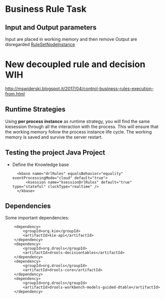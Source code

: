 Business Rule Task
==================

## Input and Output parameters
Input are placed in working memory and then remove
Output are disregarded
[RuleSetNodeInstance][1]

# New decoupled rule and decision WIH

http://mswiderski.blogspot.it/2017/04/control-business-rules-execution-from.html

## Runtime Strategies

Using **per process instance** as runtime strategy, you will find the same kiesession through all the interaction with the process. This will ensure that the working memory follow the process instance life cycle. The working memory is saved and survive the server restart.

## Testing the project Java Project

- Define the Knowledge base  

    <kmodule xmlns="http://jboss.org/kie/6.0.0/kmodule">
    
        <kbase name="drlRules" equalsBehavior="equality" eventProcessingMode="cloud" default="true">
            <ksession name="ksessionDrlRules" default="true" type="stateful" clockType="realtime" />
        </kbase>
        
    </kmodule>


## Dependencies

Some important dependencies:

		<dependency>
			<groupId>org.kie</groupId>
			<artifactId>kie-api</artifactId>
		</dependency>
		<dependency>
			<groupId>org.drools</groupId>
			<artifactId>drools-decisiontables</artifactId>
		</dependency>
		<dependency>
			<groupId>org.drools</groupId>
			<artifactId>drools-core</artifactId>
		</dependency>
		<dependency>
			<groupId>org.drools</groupId>
			<artifactId>drools-workbench-models-guided-dtable</artifactId>
		</dependency>






[1]:https://github.com/droolsjbpm/jbpm/blob/738d191d338dab3e8baceeaf6fe31556b81fe07f/jbpm-flow/src/main/java/org/jbpm/workflow/instance/node/RuleSetNodeInstance.java



